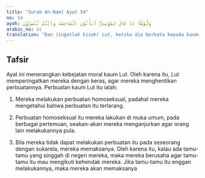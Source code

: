 ```yaml
---
title: "Surah An-Naml Ayat 54"
no: 54
ayah: وَلُوْطًا اِذْ قَالَ لِقَوْمِهٖٓ اَتَأْتُوْنَ الْفَاحِشَةَ وَاَنْتُمْ تُبْصِرُوْنَ  
arabic_no: ٥٤
translation: "Dan (ingatlah kisah) Lut, ketika dia berkata kepada kaumnya, “Mengapa kamu mengerjakan perbuatan fahisyah (keji), padahal kamu melihatnya (kekejian perbuatan maksiat itu)?”"
---
```


## Tafsir

Ayat ini menerangkan kebejatan moral kaum Lut. Oleh karena itu, Lut memperingatkan mereka dengan keras, agar mereka menghentikan perbuatannya. Perbuatan kaum Lut itu ialah:

1. Mereka melakukan perbuatan homoseksual, padahal mereka mengetahui bahwa perbuatan itu terlarang.

2. Perbuatan homoseksual itu mereka lakukan di muka umum, pada berbagai pertemuan, seakan-akan mereka menganjurkan agar orang lain melakukannya pula.

3. Bila mereka tidak dapat melakukan perbuatan itu pada seseorang dengan sukarela, mereka memaksanya. Oleh karena itu, kalau ada tamu-tamu yang singgah di negeri mereka, maka mereka berusaha agar tamu-tamu itu mau mengikuti kehendak mereka. Jika tamu-tamu itu enggan melakukannya, maka mereka akan memaksanya
